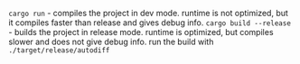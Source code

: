 `cargo run` - compiles the project in dev mode. runtime is not optimized, but it compiles faster than release and gives debug info.
`cargo build --release` - builds the project in release mode. runtime is optimized, but compiles slower and does not give debug info. run the build with `./target/release/autodiff`